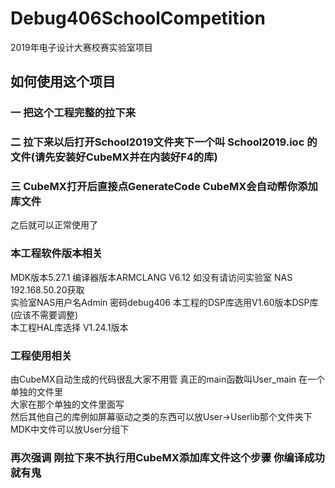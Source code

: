 # Debug406SchoolCompetition
2019年电子设计大赛校赛实验室项目  
## 如何使用这个项目
### 一 把这个工程完整的拉下来
### 二 拉下来以后打开School2019文件夹下一个叫 School2019.ioc 的文件(请先安装好CubeMX并在内装好F4的库) 
### 三 CubeMX打开后直接点GenerateCode CubeMX会自动帮你添加库文件
之后就可以正常使用了  

### 本工程软件版本相关
MDK版本5.27.1 编译器版本ARMCLANG V6.12 如没有请访问实验室 NAS 192.168.50.20获取  
实验室NAS用户名Admin 密码debug406
本工程的DSP库选用V1.60版本DSP库(应该不需要调整)  
本工程HAL库选择 V1.24.1版本  

### 工程使用相关
由CubeMX自动生成的代码很乱大家不用管 真正的main函数叫User_main 在一个单独的文件里  
大家在那个单独的文件里面写  
然后其他自己的库例如屏幕驱动之类的东西可以放User->Userlib那个文件夹下  MDK中文件可以放User分组下

### 再次强调 刚拉下来不执行用CubeMX添加库文件这个步骤 你编译成功就有鬼
